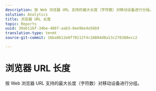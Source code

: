 ```yaml
---
description: 按 Web 浏览器 URL 支持的最大长度（字符数）对移动设备进行分组。
solution: Analytics
title: 浏览器 URL 长度
topic: Reports
uuid: 30ab11bf-34be-486f-aab3-0ee9be4e56b9
translation-type: tm+mt
source-git-commit: 16ba0b12e0f70112f4c10804d0a13c278388ecc2

---
```



# 浏览器 URL 长度

按 Web 浏览器 URL 支持的最大长度（字符数）对移动设备进行分组。

